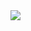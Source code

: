 <img src="https://github.com/niki9011/web_apps-django/blob/main/fruitipedia_exam/static/images/index.png"/>
